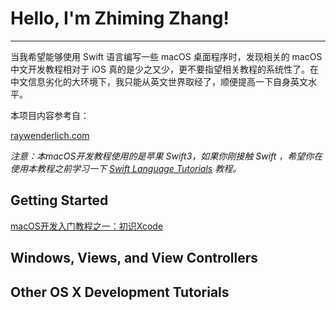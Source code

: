 # Hello, I'm Zhiming Zhang!
---

当我希望能够使用 Swift 语言编写一些 macOS 桌面程序时，发现相关的 macOS 中文开发教程相对于 iOS 真的是少之又少，更不要指望相关教程的系统性了。在中文信息劣化的大环境下，我只能从英文世界取经了，顺便提高一下自身英文水平。

本项目内容参考自：

[raywenderlich.com](https://www.raywenderlich.com/category/swift)

*注意：本macOS开发教程使用的是苹果 Swift3，如果你刚接触 Swift ，希望你在使用本教程之前学习一下 [Swift Language Tutorials](http://www.raywenderlich.com/swift-language-tutorials) 教程。*

## Getting Started
[macOS开发入门教程之一：初识Xcode](./posts/2016-12-21-intro-to-Xcode.md)

## Windows, Views, and View Controllers

## Other OS X Development Tutorials
